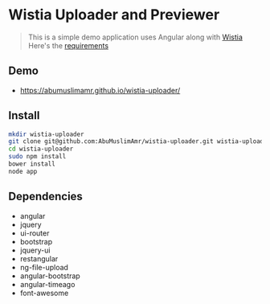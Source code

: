 # Wistia Uploader and Previewer
> This is a simple demo application uses Angular along with [Wistia](http://wistia.com/) <br>
> Here's the [requirements](https://www.evernote.com/shard/s12/sh/d23cf93d-6602-40dc-8177-099487676390/7d698c1680e0a319)

## Demo
- https://abumuslimamr.github.io/wistia-uploader/

## Install
```bash
mkdir wistia-uploader
git clone git@github.com:AbuMuslimAmr/wistia-uploader.git wistia-uploader
cd wistia-uploader
sudo npm install
bower install
node app
```

## Dependencies
- angular
- jquery
- ui-router
- bootstrap
- jquery-ui
- restangular
- ng-file-upload
- angular-bootstrap
- angular-timeago
- font-awesome
